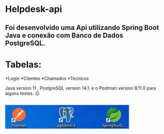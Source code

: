 # Helpdesk-api

Foi desenvolvido uma Api utilizando Spring Boot Java e conexão com Banco de Dados PostgreSQL.
----------------
# Tabelas:

*Login
*Clientes
*Chamados
*Tecnicos

Java version 11 ,  PostgreSQL version 14.1. e o Postman version 9.11.0 para alguns testes. 😉


![alt text](https://github.com/DaniloPorto30/helpdesk-api/blob/main/framework.png?raw=true)
----
